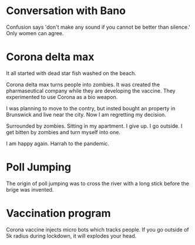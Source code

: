 # Conversation with Bano

Confusion says 'don't make any sound if you cannot be better than silence.' Only women can agree. 

# Corona delta max

It all started with dead star fish washed on the beach. 

Corona delta max turns people into zombies. It was created the pharmaseutical company while they are developing the vaccine. They experimented to use Corona as a bio weapon.

I was planning to move to the contry, but insted bought an property in Brunswick and live near the city. Now I am regretting my decision.

Surrounded by zombies. Sitting in my apartment. I give up. I go outside. I get bitten by zombies and turn myself into one. 

I am happy again. Harrah to the pandemic.

# Poll Jumping

The origin of poll jumping was to cross the river with a long stick before the brige was invented.

# Vaccination program

Corona vaccine injects micro bots which tracks people. If you go outside of 5k radius during lockdown, it will explodes your head.

